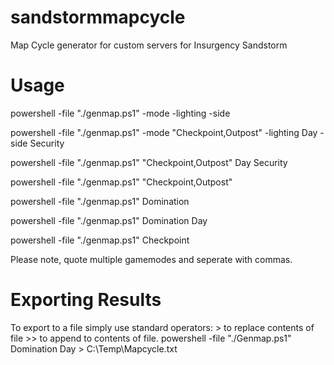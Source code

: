 # sandstormmapcycle
Map Cycle generator for custom servers for Insurgency Sandstorm

# Usage
powershell -file "./genmap.ps1" -mode -lighting -side

powershell -file "./genmap.ps1" -mode "Checkpoint,Outpost" -lighting Day -side Security

powershell -file "./genmap.ps1" "Checkpoint,Outpost" Day Security

powershell -file "./genmap.ps1" "Checkpoint,Outpost"

powershell -file "./genmap.ps1" Domination

powershell -file "./genmap.ps1" Domination Day

powershell -file "./genmap.ps1" Checkpoint

Please note, quote multiple gamemodes and seperate with commas.

# Exporting Results
To export to a file simply use standard operators: > to replace contents of file >> to append to contents of file.
powershell -file "./Genmap.ps1" Domination Day > C:\Temp\Mapcycle.txt
